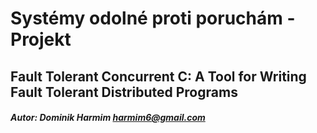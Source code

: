 # Systémy odolné proti poruchám - Projekt
## Fault Tolerant Concurrent C: A Tool for Writing Fault Tolerant Distributed Programs

##### Autor: Dominik Harmim <harmim6@gmail.com>
